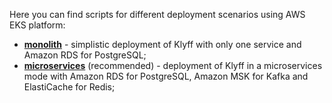 Here you can find scripts for different deployment scenarios using AWS EKS platform:

- [**monolith**](/docs/user-guide/install/{{docsPrefix}}cluster/aws-monolith-setup/) - simplistic deployment of Klyff with only one service and
  Amazon RDS for PostgreSQL;
- [**microservices**](/docs/user-guide/install/{{docsPrefix}}cluster/aws-microservices-setup/) (recommended) - deployment of Klyff in a microservices mode 
  with Amazon RDS for PostgreSQL, Amazon MSK for Kafka
  and ElastiCache for Redis;